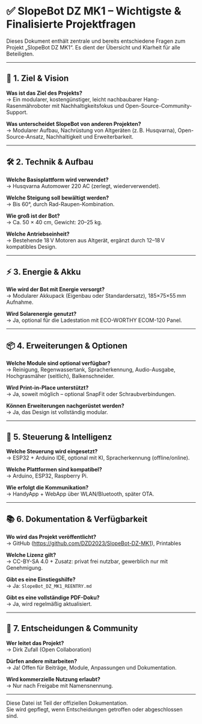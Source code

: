 
# ✅ SlopeBot DZ MK1 – Wichtigste & Finalisierte Projektfragen

Dieses Dokument enthält zentrale und bereits entschiedene Fragen zum Projekt „SlopeBot DZ MK1“. Es dient der Übersicht und Klarheit für alle Beteiligten.

---

## 🧩 1. Ziel & Vision

**Was ist das Ziel des Projekts?**  
→ Ein modularer, kostengünstiger, leicht nachbaubarer Hang-Rasenmähroboter mit Nachhaltigkeitsfokus und Open-Source-Community-Support.

**Was unterscheidet SlopeBot von anderen Projekten?**  
→ Modularer Aufbau, Nachrüstung von Altgeräten (z. B. Husqvarna), Open-Source-Ansatz, Nachhaltigkeit und Erweiterbarkeit.

---

## 🛠️ 2. Technik & Aufbau

**Welche Basisplattform wird verwendet?**  
→ Husqvarna Automower 220 AC (zerlegt, wiederverwendet).

**Welche Steigung soll bewältigt werden?**  
→ Bis 60°, durch Rad-Raupen-Kombination.

**Wie groß ist der Bot?**  
→ Ca. 50 × 40 cm, Gewicht: 20–25 kg.

**Welche Antriebseinheit?**  
→ Bestehende 18 V Motoren aus Altgerät, ergänzt durch 12–18 V kompatibles Design.

---

## ⚡ 3. Energie & Akku

**Wie wird der Bot mit Energie versorgt?**  
→ Modularer Akkupack (Eigenbau oder Standardersatz), 185×75×55 mm Aufnahme.

**Wird Solarenergie genutzt?**  
→ Ja, optional für die Ladestation mit ECO-WORTHY ECOM-120 Panel.

---

## 📦 4. Erweiterungen & Optionen

**Welche Module sind optional verfügbar?**  
→ Reinigung, Regenwassertank, Spracherkennung, Audio-Ausgabe, Hochgrasmäher (seitlich), Balkenschneider.

**Wird Print-in-Place unterstützt?**  
→ Ja, soweit möglich – optional SnapFit oder Schraubverbindungen.

**Können Erweiterungen nachgerüstet werden?**  
→ Ja, das Design ist vollständig modular.

---

## 🧠 5. Steuerung & Intelligenz

**Welche Steuerung wird eingesetzt?**  
→ ESP32 + Arduino IDE, optional mit KI, Spracherkennung (offline/online).

**Welche Plattformen sind kompatibel?**  
→ Arduino, ESP32, Raspberry Pi.

**Wie erfolgt die Kommunikation?**  
→ HandyApp + WebApp über WLAN/Bluetooth, später OTA.

---

## 📚 6. Dokumentation & Verfügbarkeit

**Wo wird das Projekt veröffentlicht?**  
→ GitHub (https://github.com/DZD2023/SlopeBot-DZ-MK1), Printables

**Welche Lizenz gilt?**  
→ CC-BY-SA 4.0 + Zusatz: privat frei nutzbar, gewerblich nur mit Genehmigung.

**Gibt es eine Einstiegshilfe?**  
→ Ja: `SlopeBot_DZ_MK1_REENTRY.md`

**Gibt es eine vollständige PDF-Doku?**  
→ Ja, wird regelmäßig aktualisiert.

---

## 🧾 7. Entscheidungen & Community

**Wer leitet das Projekt?**  
→ Dirk Zufall (Open Collaboration)

**Dürfen andere mitarbeiten?**  
→ Ja! Offen für Beiträge, Module, Anpassungen und Dokumentation.

**Wird kommerzielle Nutzung erlaubt?**  
→ Nur nach Freigabe mit Namensnennung.

---

Diese Datei ist Teil der offiziellen Dokumentation.  
Sie wird gepflegt, wenn Entscheidungen getroffen oder abgeschlossen sind.
